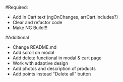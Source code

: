 #Required:
- Add In Cart text (ngOnChanges, arrCart.includes?)
- Clear and refactor code
- Make NG Build!!!

#Additional
- Change README.md
- Add scroll on modal
- Add delete functional in modal & cart page
- Work with adaptive design
- Add photos and description of products
- Add points instead "Delete all" button

